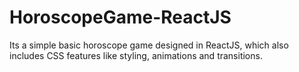 # HoroscopeGame-ReactJS
Its a simple basic horoscope game designed in ReactJS, which also includes CSS features like styling, animations and transitions.
